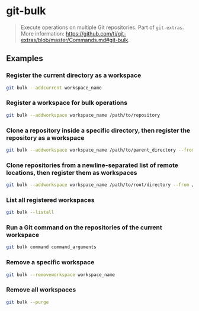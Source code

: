 # git-bulk

> Execute operations on multiple Git repositories. Part of `git-extras`. More information: <https://github.com/tj/git-extras/blob/master/Commands.md#git-bulk>.

## Examples

### Register the current directory as a workspace

```bash
git bulk --addcurrent workspace_name
```

### Register a workspace for bulk operations

```bash
git bulk --addworkspace workspace_name /path/to/repository
```

### Clone a repository inside a specific directory, then register the repository as a workspace

```bash
git bulk --addworkspace workspace_name /path/to/parent_directory --from remote_repository_location
```

### Clone repositories from a newline-separated list of remote locations, then register them as workspaces

```bash
git bulk --addworkspace workspace_name /path/to/root/directory --from /path/to/file
```

### List all registered workspaces

```bash
git bulk --listall
```

### Run a Git command on the repositories of the current workspace

```bash
git bulk command command_arguments
```

### Remove a specific workspace

```bash
git bulk --removeworkspace workspace_name
```

### Remove all workspaces

```bash
git bulk --purge
```
